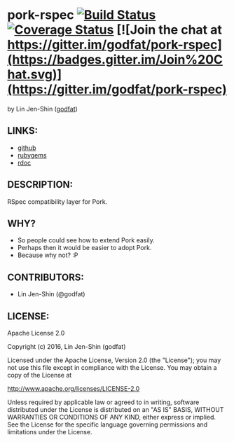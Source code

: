 # pork-rspec [![Build Status](https://secure.travis-ci.org/godfat/pork-rspec.png?branch=master)](http://travis-ci.org/godfat/pork-rspec) [![Coverage Status](https://coveralls.io/repos/github/godfat/pork-rspec/badge.png)](https://coveralls.io/github/godfat/pork-rspec) [![Join the chat at https://gitter.im/godfat/pork-rspec](https://badges.gitter.im/Join%20Chat.svg)](https://gitter.im/godfat/pork-rspec)

by Lin Jen-Shin ([godfat](http://godfat.org))

## LINKS:

* [github](https://github.com/godfat/pork-rspec)
* [rubygems](https://rubygems.org/gems/pork-rspec)
* [rdoc](http://rdoc.info/github/godfat/pork-rspec)

## DESCRIPTION:

RSpec compatibility layer for Pork.

## WHY?

* So people could see how to extend Pork easily.
* Perhaps then it would be easier to adopt Pork.
* Because why not? :P

## CONTRIBUTORS:

* Lin Jen-Shin (@godfat)

## LICENSE:

Apache License 2.0

Copyright (c) 2016, Lin Jen-Shin (godfat)

Licensed under the Apache License, Version 2.0 (the "License");
you may not use this file except in compliance with the License.
You may obtain a copy of the License at

<http://www.apache.org/licenses/LICENSE-2.0>

Unless required by applicable law or agreed to in writing, software
distributed under the License is distributed on an "AS IS" BASIS,
WITHOUT WARRANTIES OR CONDITIONS OF ANY KIND, either express or implied.
See the License for the specific language governing permissions and
limitations under the License.
